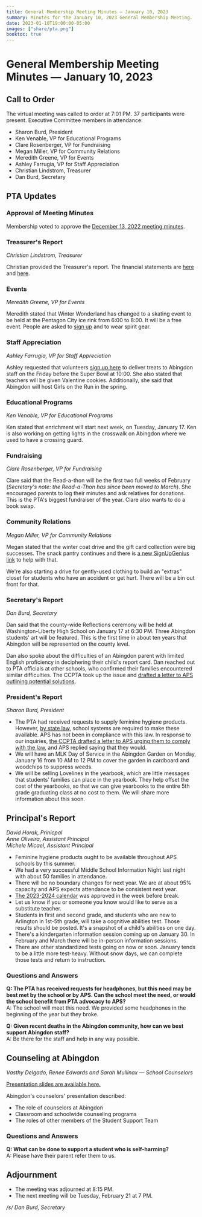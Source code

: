```yaml
---
title: General Membership Meeting Minutes — January 10, 2023
summary: Minutes for the January 10, 2023 General Membership Meeting.
date: 2023-01-10T19:00:00-05:00
images: ["share/pta.png"]
booktoc: true
---
```


# General Membership Meeting Minutes — January 10, 2023

## Call to Order

The virtual meeting was called to order at 7:01 PM. 37 participants were present. Executive Committee members in attendance:
- Sharon Burd, President
- Ken Venable, VP for Educational Programs
- Clare Rosenberger, VP for Fundraising
- Megan Miller, VP for Community Relations
- Meredith Greene, VP for Events
- Ashley Farrugia, VP for Staff Appreciation
- Christian Lindstrom, Treasurer
- Dan Burd, Secretary

## PTA Updates

### Approval of Meeting Minutes

Membership voted to approve the [December 13, 2022 meeting minutes](../2022-12-13).

### Treasurer's Report
*Christian Lindstrom, Treasurer*

Christian provided the Treasurer's report. The financial statements are [here](/reports/2023-01-10_1.pdf) and [here](/reports/2023-01-10_2.pdf).

### Events
*Meredith Greene, VP for Events*

Meredith stated that Winter Wonderland has changed to a skating event to be held at the Pentagon City ice rink from 6:00 to 8:00. It will be a free event. People are asked to [sign up](https://docs.google.com/forms/d/e/1FAIpQLSfydGoTkuV0MkyGvvYBAE4cvqknOScNe9WxzJj8XJUogxBBwQ/viewform) and to wear spirit gear.

### Staff Appreciation
*Ashley Farrugia, VP for Staff Appreciation*

Ashley requested that volunteers [sign up here](https://www.signupgenius.com/go/30e0a44aca72aa5fe3-mvpsuperbowl#/) to deliver treats to Abingdon staff on the Friday before the Super Bowl at 10:00. She also stated that teachers will be given Valentine cookies. Additionally, she said that Abingdon will host Girls on the Run in the spring.

### Educational Programs
*Ken Venable, VP for Educational Programs*

Ken stated that enrichment will start next week, on Tuesday, January 17. Ken is also working on getting lights in the crosswalk on Abingdon where we used to have a crossing guard.

### Fundraising
*Clare Rosenberger, VP for Fundraising*

Clare said that the Read-a-thon will be the first two full weeks of February (*Secretary's note: the Read-a-Thon has since been moved to March*). She encouraged parents to log their minutes and ask relatives for donations. This is the PTA's biggest fundraiser of the year. Clare also wants to do a book swap.

### Community Relations
*Megan Miller, VP for Community Relations*

Megan stated that the winter coat drive and the gift card collection were big successes. The snack pantry continues and there is [a new SignUpGenius link](https://www.signupgenius.com/go/20f0c4aacab2aaaff2-abingdon1) to help with that.

We're also starting a drive for gently-used clothing to build an "extras" closet for students who have an accident or get hurt. There will be a bin out front for that.

### Secretary's Report
*Dan Burd, Secretary*

Dan said that the county-wide Reflections ceremony will be held at Washington-Liberty High School on January 17 at 6:30 PM. Three Abingdon students' art will be featured. This is the first time in about ten years that Abingdon will be represented on the county level.

Dan also spoke about the difficulties of an Abingdon parent with limited English proficiency in deciphering their child's report card. Dan reached out to PTA officials at other schools, who confirmed their families encountered similar difficulties. The CCPTA took up the issue and [drafted a letter to APS outlining potential solutions](https://docs.google.com/document/d/1JnNTChrGc80HG0NrWfhCacSyJiEQIWgp-8h6JdKsBqM/edit?usp=sharing).

### President's Report
*Sharon Burd, President*

- The PTA had received requests to supply feminine hygiene products. However, [by state law](https://law.lis.virginia.gov/vacode/title22.1/chapter1/section22.1-6.1/), school systems are required to make these available. APS has not been in compliance with this law. In response to our inquiries, [the CCPTA drafted a letter to APS urging them to comply with the law](https://docs.google.com/document/d/1MXJcXdZjpFUd5NRdDM7y7VdK7qmZK7E6MxZNi9iO2I0/edit?usp=sharing), and APS replied saying that they would.
- We will have an MLK Day of Service in the Abingdon Garden on Monday, January 16 from 10 AM to 12 PM to cover the garden in cardboard and woodchips to suppress weeds.
- We will be selling Lovelines in the yearbook, which are little messages that students' families can place in the yearbook. They help offset the cost of the yearbooks, so that we can give yearbooks to the entire 5th grade graduating class at no cost to them. We will share more information about this soon.

## Principal's Report
*David Horak, Prinicpal*  
*Anne Oliveira, Assistant Principal*  
*Michele Micael, Assistant Principal*

- Feminine hygiene products ought to be available throughout APS schools by this summer.
- We had a very successful Middle School Information Night last night with about 50 families in attendance.
- There will be no boundary changes for next year. We are at about 95% capacity and APS expects attendance to be consistent next year.
- [The 2023-2024 calendar](/calendar/files/2023-24-Calendar.pdf) was approved in the week before break.
- Let us know if you or someone you know would like to serve as a substitute teacher.
- Students in first and second grade, and students who are new to Arlington in 1st-5th grade, will take a cognitive abilities test. Those results should be posted. It's a snapshot of a child's abilities on one day.
- There's a kindergarten information session coming up on January 30. In February and March there will be in-person information sessions.
- There are other standardized tests going on now or soon. January tends to be a little more test-heavy. Without snow days, we can complete those tests and return to instruction.

### Questions and Answers

**Q: The PTA has received requests for headphones, but this need may be best met by the school or by APS. Can the school meet the need, or would the school benefit from PTA advocacy to APS?**  
A: The school will meet this need. We provided some headphones in the beginning of the year but they broke.

**Q: Given recent deaths in the Abingdon community, how can we best support Abingdon staff?**  
A: Be there for the staff and help in any way possible.

## Counseling at Abingdon
*Vasthy Delgado, Renee Edwards and Sarah Mullinax — School Counselors*

[Presentation slides are available here.](/reports/2023-01-10_3.pdf)

Abingdon's counselors' presentation described:
- The role of counselors at Abingdon
- Classroom and schoolwide counseling programs
- The roles of other members of the Student Support Team

### Questions and Answers

**Q: What can be done to support a student who is self-harming?**  
A: Please have their parent refer them to us.

## Adjournment

- The meeting was adjourned at 8:15 PM.
- The next meeting will be Tuesday, February 21 at 7 PM.

*/s/ Dan Burd, Secretary*